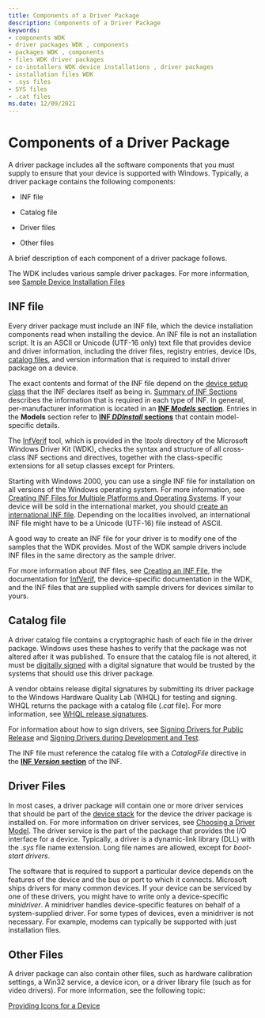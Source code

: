 ```yaml
---
title: Components of a Driver Package
description: Components of a Driver Package
keywords:
- components WDK
- driver packages WDK , components
- packages WDK , components
- files WDK driver packages
- co-installers WDK device installations , driver packages
- installation files WDK
- .sys files
- SYS files
- .cat files
ms.date: 12/09/2021
---
```


# Components of a Driver Package

A driver package includes all the software components that you must supply to ensure that your device is supported with Windows. Typically, a driver package contains the following components:

-   INF file

-   Catalog file

-   Driver files

-   Other files

A brief description of each component of a driver package follows.

The WDK includes various sample driver packages. For more information, see [Sample Device Installation Files](sample-device-installation-files.md)


## INF file

Every driver package must include an INF file, which the device installation components read when installing the device. An INF file is not an installation script. It is an ASCII or Unicode (UTF-16 only) text file that provides device and driver information, including the driver files, registry entries, device IDs, [catalog files](catalog-files.md), and version information that is required to install driver package on a device.

The exact contents and format of the INF file depend on the [device setup class](./overview-of-device-setup-classes.md) that the INF declares itself as being in. [Summary of INF Sections](summary-of-inf-sections.md) describes the information that is required in each type of INF. In general, per-manufacturer information is located in an [**INF *Models* section**](inf-models-section.md). Entries in the **Models** section refer to [**INF *DDInstall* sections**](inf-ddinstall-section.md) that contain model-specific details.

The [InfVerif](../devtest/infverif.md) tool, which is provided in the *\\tools* directory of the Microsoft Windows Driver Kit (WDK), checks the syntax and structure of all cross-class INF sections and directives, together with the class-specific extensions for all setup classes except for Printers.

Starting with Windows 2000, you can use a single INF file for installation on all versions of the Windows operating system. For more information, see [Creating INF Files for Multiple Platforms and Operating Systems](creating-inf-files-for-multiple-platforms-and-operating-systems.md). If your device will be sold in the international market, you should [create an international INF file](creating-international-inf-files.md). Depending on the localities involved, an international INF file might have to be a Unicode (UTF-16) file instead of ASCII.

A good way to create an INF file for your driver is to modify one of the samples that the WDK provides. Most of the WDK sample drivers include INF files in the same directory as the sample driver.

For more information about INF files, see [Creating an INF File](overview-of-inf-files.md), the documentation for [InfVerif](../devtest/infverif.md), the device-specific documentation in the WDK, and the INF files that are supplied with sample drivers for devices similar to yours.

## Catalog file

A driver catalog file contains a cryptographic hash of each file in the driver package. Windows uses these hashes to verify that the package was not altered after it was published. To ensure that the catalog file is not altered, it must be [digitally signed](digital-signatures.md) with a digital signature that would be trusted by the systems that should use this driver package.

A vendor obtains release digital signatures by submitting its driver package to the Windows Hardware Quality Lab (WHQL) for testing and signing. WHQL returns the package with a catalog file (.*cat* file). For more information, see [WHQL release signatures](whql-release-signature.md).

For information about how to sign drivers, see [Signing Drivers for Public Release](signing-drivers-for-public-release--windows-vista-and-later-.md) and [Signing Drivers during Development and Test](./introduction-to-test-signing.md).

The INF file must reference the catalog file with a *CatalogFile* directive in the [**INF *Version* section**](inf-version-section.md) of the INF.

## Driver Files

In most cases, a driver package will contain one or more driver services that should be part of the [device stack](../gettingstarted/device-nodes-and-device-stacks.md) for the device the driver package is installed on. For more information on driver services, see [Choosing a Driver Model](../gettingstarted/choosing-a-driver-model.md). The driver service is the part of the package that provides the I/O interface for a device. Typically, a driver is a dynamic-link library (DLL) with the .*sys* file name extension. Long file names are allowed, except for *boot-start drivers*.

The software that is required to support a particular device depends on the features of the device and the bus or port to which it connects. Microsoft ships drivers for many common devices. If your device can be serviced by one of these drivers, you might have to write only a device-specific *minidriver*. A minidriver handles device-specific features on behalf of a system-supplied driver. For some types of devices, even a minidriver is not necessary. For example, modems can typically be supported with just installation files.

## Other Files

A driver package can also contain other files, such as hardware calibration settings, a Win32 service, a device icon, or a driver library file (such as for video drivers). For more information, see the following topic:

[Providing Icons for a Device](providing-vendor-icons-for-the-shell-and-autoplay.md)
